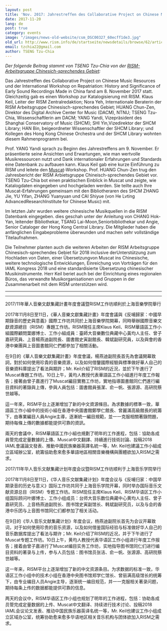 ```yaml
---
layout: post
title: 'Nov. 2017: Jahrestreffen des Collaborative Project on Chinese Music Resources und ein RISM Katalogisierungs-Workshop am Shanghai Conservatory of Music'
date: 2017-11-20
lang: de
post: true
category: events
image: "/images/news-old-website/csm_DSC00327_60ecff1de3.jpg"
old_url: http://www.rism.info/de/startseite/newsdetails/browse/62/article/64/201711-the-collaborative-project-on-chinese-music-resources-2017-annual-meeting-and-the-rism-catal.html
email: tzchia22@gmail.com
author: TSENG Tzu-Chia
---
```


_Der folgende Beitrag stammt von TSENG Tzu-Chia von der [RISM-Arbeitsgruppe Chinesich-sprechendes Gebiet](/international/working-groups.html):_


Das Jahrestreffen des Collaborative Project on Chinese Music Resources und der International Workshop on Repatriation: History and Significance of Early Sound Recordings Made in China fand am 8. November 2017 statt. Gleichzeitig gab es einen Workshop zur Katalogisierung mit RISM. Klaus Keil, Leiter der RISM Zentralredaktion; Nora Yeh, Internationale Beraterin der RISM Arbeitsgruppe Chinesisch-sprechendes Gebiet; HUANG Chun-Zen, Direktor des Digital Archive Center for Music (DACM), NTNU; TSENG Tzu-Chia, Wissenschaftlerin am DACM; YANG Yandi, Vizepräsident des Shanghai Conservatory of Music (SHCM); SHI Yin,Vizedirektor der SHCM Library; HAN Bin, beigeordneter Wissenschaftler der SHCM Library; und Kollegen des Hong Kong Chinese Orchestra und der SHCM Library wohnten diesem Rahmenprogramm bei.

Prof. YANG Yandi sprach zu Beginn des Jahrestreffens am 9. November. Er präsentierte seine Ansichten und Erwartungen, wie man wertvolle Musikressourcen nutzt und Dank internationaler Erfahrungen und Standards eine Datenbank zu aufbauen kann. Klaus Keil gab eine kurze Einführung zu RISM und leitete den [Muscat](/community/muscat.html)-Workshop. Prof. HUANG Chun-Zen trug den Jahresbericht der RISM Arbietsgruppe Chineisch-sprechendes Gebiet vor. TSENG Tzu-Chia bot einen praktischen Einblick in Muscat und zeigte, wie Katalogdaten eingegeben und hochgeladen werden. Sie teilte auch Ihre Muscat-Erfahrungen gemeinsam mit den Bibliotheraren des SHCM ZHANG Jie, YU Yifan, ZHANG Yuanyuan und CAI Shiyue (von He Lvting AdvancedResearchInstitute for Chinese Music) mit.

Im letzten Jahr wurden weitere chinesische Musikquellen in die RISM Datenbank eingegeben. dies geschah unter der Anleitung von CHANG Hok-Yan, leitender Bibliothekar, TSANG Lai-Moon,Seniorbibliothekar und Angie, Senior Cataloger der Hong Kong Central Library. Die Mitglieder haben die anfänglichen Eingabeprobleme überwunden und machen sehr vollständige Titelaufnahmen.

Die Teilnehmer planten auch die weiteren Arbeiten der RISM Arbeitsgruppe Chinesisch-sprechendes Gebiet für 2018 inclusive derUnterstützung zum Hochladen von Daten, einer Übersetzungvon Muscat ins Chinesische, weitere technologische Entwicklungen, Einreichung von Vorträgen für den IAML Kongress 2018 und eine standardisierte Übersetzung chinesischer Musikinstrumente. Herr Keil beriet auch bei der Einrichtung eines regionalen Büros, das verwandte Musikorganisationen und Gruppen in der Zusammenarbeit mit dem RISM unterstützen wird.

****

****

2017/11年華人音樂文獻集藏計畫年度會議暨RISM工作坊順利於上海音樂學院舉行

2017年11月8日至11日，《華人音樂文獻集藏計畫》年度會議與《反哺歸家：中國早期錄音的歷史與意義》國際工作坊共同於上海音樂學院開幕，同時舉辦國際音樂文獻資源總目（RISM）專題工作坊。RISM現任主席Klaus Keil、RISM華語區工作小組國際顧問葉娜博士、工作小組成員：臺師大音樂數位典藏中心黃均人主任、曾子嘉研究員、上音楊燕迪副院長、圖書館史寅副館長、韓斌副研究員，以及與會的香港中樂團與上音圖書館同仁們都參加了相關活動。

在9日的《華人音樂文獻集藏計畫》年度會議，楊燕迪副院長首先為會議開幕致詞，對於如何使用珍貴的音樂資源，以及如何借鑒國際經驗與標準做好華人自己的音樂資料庫提出了看法與期許；Mr. Keil介紹了RISM的近況，並於下午進行了Muscat專題工作坊。10日上午，黃均人教授代表華語區工作小組進行年度工作報告；接著由曾子嘉進行了Muscat編目實務工作坊，實地指導圖書館同仁們進行編目資料的著錄與上傳，參與人員包括：圖書館員張潔、俞一帆、張源源、高研院蔡世越等。

這一年來，RISM平台上逐漸增加了新的中文資源條目。為求數據的標準一致，華語區工作小組中的技術小組在香港中央圖書館鄭學仁館長、曾麗滿高級館長的統籌下，由專業編目人員Angie主導，逐漸統一編目規範，並一一克服相關著錄問題，期待每條上傳的數據都能提供可靠的資訊。

兩天的會議中，RISM華語區工作小組也規劃了明年的工作進程，包括：協助各成員管完成定量數據的上傳、Muscat中文翻譯、持續進行技術討論、投稿2018 IAML會議論文發表、推動中國民族樂器英譯名統一等，Mr. Keil也建議工作小組成立區域辦公室，統籌協助愈來愈多華語地區相關音樂機構與團體欲加入RISM之需求。


2017/11年华人音乐文献集藏计划年度会议暨RISM工作坊顺利于上海音乐学院举行

2017年11月8日至11日，《华人音乐文献集藏计划》年度会议与《反哺归家：中国早期录音的历史与意义》国际工作坊共同于上海音乐学院开幕，同时举办国际音乐文献资源总目（RISM）专题工作坊。RISM现任主席Klaus Keil、RISM华语区工作小组国际顾问叶娜博士、工作小组成员：台师大音乐数位典藏中心黄均人主任、曾子嘉研究员、上音杨燕迪副院长、图书馆史寅副馆长、韩斌副研究员，以及与会的香港中乐团与上音图书馆同仁们都参加了相关活动。

在9日的《华人音乐文献集藏计划》年度会议，杨燕迪副院长首先为会议开幕致词，对于如何使用珍贵的音乐资源，以及如何借鉴国际经验与标准做好华人自己的音乐数据库提出了看法与期许；Mr. Keil介绍了RISM的近况，并于下午进行了Muscat专题工作坊。10日上午，黄均人教授代表华语区工作小组进行年度工作报告；接着由曾子嘉进行了Muscat编目实务工作坊，实地指导图书馆同仁们进行编目资料的著录与上传，参与人员包括：图书馆员张洁、俞一帆、张源源、高研院蔡世越等。

这一年来，RISM平台上逐渐增加了新的中文资源条目。为求数据的标准一致，华语区工作小组中的技术小组在香港中央图书馆郑学仁馆长、曾丽满高级馆长的统筹下，由专业编目人员Angie主导，逐渐统一编目规范，并一一克服相关著录问题，期待每条上传的数据都能提供可靠的信息。

两天的会议中，RISM华语区工作小组也规划了明年的工作进程，包括：协助各成员管完成定量数据的上传、Muscat中文翻译、持续进行技术讨论、投稿2018 IAML会议论文发表、推动中国民族乐器英译名统一等，Mr. Keil也建议工作小组成立区域办公室，统筹协助愈来愈多华语地区相关音乐机构与团体欲加入RISM之需求。

